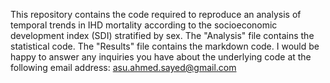 This repository contains the code required to reproduce an analysis of temporal trends in IHD mortality according to the socioeconomic development index (SDI) stratified by sex. 
The "Analysis" file contains the statistical code. The "Results" file contains the markdown code.
I would be happy to answer any inquiries you have about the underlying code at the following email address: asu.ahmed.sayed@gmail.com
